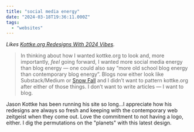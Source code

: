 ```yaml
---
title: "social media energy"
date: "2024-03-18T19:36:11.000Z"
tags: 
  - "websites"
---
```


_Likes [Kottke.org Redesigns With 2024 Vibes](https://kottke.org/24/03/kottkeorg-redesigns-with-2024-vibes)._

> In thinking about how I wanted kottke.org to look and, more importantly, _feel_ going forward, I wanted more social media energy than blog energy — one could also say “more old school blog energy than contemporary blog energy”. Blogs now either look like Substack/Medium or [Snow Fall](https://en.wikipedia.org/wiki/Snow_Fall) and I didn’t want to pattern kottke.org after either of those things. I don’t want to write articles — I want to blog.

Jason Kottke has been running his site so long...I appreciate how his redesigns are always so fresh and keeping with the contemporary web zeitgeist when they come out. Love the commitment to not having a logo, either. I dig the permutations on the "planets" with this latest design.
